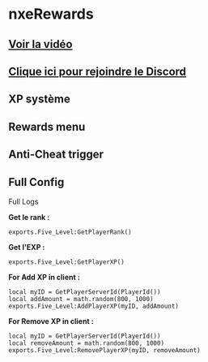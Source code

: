 # nxeRewards

[Voir la vidéo](https://youtu.be/f2SXpMzkUFo)
-
[Clique ici pour rejoindre le Discord](https://discord.gg/5dev)
-

XP système
-
Rewards menu 
-
Anti-Cheat trigger
-
Full Config 
-
Full Logs

**Get le rank :**
```
exports.Five_Level:GetPlayerRank()
```
 
**Get l'EXP :** 

```
exports.Five_Level:GetPlayerXP()
```

**For Add XP in client :** 
 ```
local myID = GetPlayerServerId(PlayerId())
local addAmount = math.random(800, 1000)
exports.Five_Level:AddPlayerXP(myID, addAmount)
```

**For Remove XP in client :**
```
local myID = GetPlayerServerId(PlayerId())
local removeAmount = math.random(800, 1000)
exports.Five_Level:RemovePlayerXP(myID, removeAmount)
```